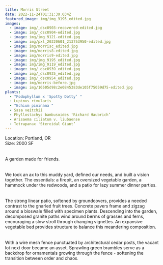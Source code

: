 ```yaml
---
title: Morris Street
date: 2022-11-24T01:31:30.034Z
featured_image: img/img_9195_edited.jpg
images:
  - image: img/_dsc0903-recovered-edited.jpg
  - image: img/_dsc0904-edited.jpg
  - image: img/img_9121-edited.jpg
  - image: img/pxl_20220601_213753950-edited.jpg
  - image: img/morrisc_edited.jpg
  - image: img/morris8-edited.jpg
  - image: img/morris9-edited.jpg
  - image: img/img_9195_edited.jpg
  - image: img/img_9119_edited.jpg
  - image: img/_dsc0939_edited.jpg
  - image: img/_dsc0925_edited.jpg
  - image: img/_dsc0954_edited.jpg
  - image: img/morris-before.jpg
  - image: img/16505d98c2e0845383de105f75059d75-edited.jpg
plants:
  - "Podophyllum x 'Spotty Dotty’ "
  - Lupinus rivularis
  - "Echium pininana "
  - Sasa veitchii
  - Phyllostachys bambusoides 'Richard Haubrich’
  - Arisaema ciliatum v. liubaense
  - Tetrapanax 'Steroidal Giant’
---
```

L﻿ocation: Portland, OR\
S﻿ize: 2000 SF\
\
\
A garden made for friends. \
\
\
We took an ax to this muddy yard, defined our needs, and built a vision together. The essentials: a firepit, an oversized vegetable garden, a hammock under the redwoods, and a patio for lazy summer dinner parties.\
\
\
The strong linear patio, softened by groundcovers, provides a needed contrast to the gnarled fruit trees. Concrete pavers frame and zigzag around a bioswale filled with specimen plants. Descending into the garden, decomposed granite paths wind around berms of grasses and ferns, encouraging a slow stroll through changing vignettes. An expansive vegetable bed provides structure to balance this meandering composition. \
\
\
With a wire mesh fence punctuated by architectural cedar posts, the vacant lot next door became an asset. Sprawling green brambles serve as a backdrop for ornamentals growing through the fence - softening the transition between order and chaos.
